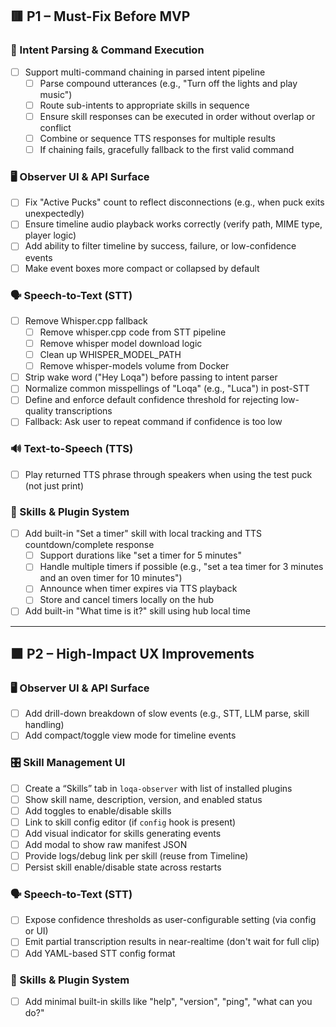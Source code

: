 ## 🟥 P1 – Must-Fix Before MVP

### 🧠 Intent Parsing & Command Execution
- [ ] Support multi-command chaining in parsed intent pipeline
  - [ ] Parse compound utterances (e.g., "Turn off the lights and play music")
  - [ ] Route sub-intents to appropriate skills in sequence
  - [ ] Ensure skill responses can be executed in order without overlap or conflict
  - [ ] Combine or sequence TTS responses for multiple results
  - [ ] If chaining fails, gracefully fallback to the first valid command

### 🖥️ Observer UI & API Surface
- [ ] Fix "Active Pucks" count to reflect disconnections (e.g., when puck exits unexpectedly)
- [ ] Ensure timeline audio playback works correctly (verify path, MIME type, player logic)
- [ ] Add ability to filter timeline by success, failure, or low-confidence events
- [ ] Make event boxes more compact or collapsed by default

### 🗣️ Speech-to-Text (STT)
- [ ] Remove Whisper.cpp fallback
  - [ ] Remove whisper.cpp code from STT pipeline
  - [ ] Remove whisper model download logic
  - [ ] Clean up WHISPER_MODEL_PATH
  - [ ] Remove whisper-models volume from Docker
- [ ] Strip wake word ("Hey Loqa") before passing to intent parser
- [ ] Normalize common misspellings of "Loqa" (e.g., "Luca") in post-STT
- [ ] Define and enforce default confidence threshold for rejecting low-quality transcriptions
- [ ] Fallback: Ask user to repeat command if confidence is too low

### 🔊 Text-to-Speech (TTS)
- [ ] Play returned TTS phrase through speakers when using the test puck (not just print)

### 🧠 Skills & Plugin System
- [ ] Add built-in "Set a timer" skill with local tracking and TTS countdown/complete response
  - [ ] Support durations like "set a timer for 5 minutes"
  - [ ] Handle multiple timers if possible (e.g., "set a tea timer for 3 minutes and an oven timer for 10 minutes")
  - [ ] Announce when timer expires via TTS playback
  - [ ] Store and cancel timers locally on the hub
- [ ] Add built-in "What time is it?" skill using hub local time

---

## 🟧 P2 – High-Impact UX Improvements

### 🖥️ Observer UI & API Surface
- [ ] Add drill-down breakdown of slow events (e.g., STT, LLM parse, skill handling)
- [ ] Add compact/toggle view mode for timeline events

### 🎛️ Skill Management UI
- [ ] Create a “Skills” tab in `loqa-observer` with list of installed plugins
- [ ] Show skill name, description, version, and enabled status
- [ ] Add toggles to enable/disable skills
- [ ] Link to skill config editor (if `config` hook is present)
- [ ] Add visual indicator for skills generating events
- [ ] Add modal to show raw manifest JSON
- [ ] Provide logs/debug link per skill (reuse from Timeline)
- [ ] Persist skill enable/disable state across restarts

### 🗣️ Speech-to-Text (STT)
- [ ] Expose confidence thresholds as user-configurable setting (via config or UI)
- [ ] Emit partial transcription results in near-realtime (don't wait for full clip)
- [ ] Add YAML-based STT config format

### 🧠 Skills & Plugin System
- [ ] Add minimal built-in skills like "help", "version", "ping", "what can you do?"